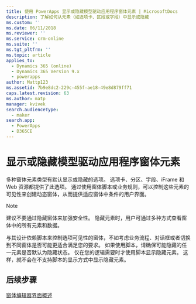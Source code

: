 ```yaml
---
title: 使用 PowerApps 显示或隐藏模型驱动应用程序窗体元素 | MicrosoftDocs
description: 了解如何从元素（如选项卡、区段或字段）中显示或隐藏
ms.custom: ''
ms.date: 06/11/2018
ms.reviewer: ''
ms.service: crm-online
ms.suite: ''
ms.tgt_pltfrm: ''
ms.topic: article
applies_to:
  - Dynamics 365 (online)
  - Dynamics 365 Version 9.x
  - powerapps
author: Mattp123
ms.assetid: 7b9e8dc2-229c-455f-ae18-49e8d879ff71
caps.latest.revision: 63
ms.author: matp
manager: kvivek
search.audienceType:
  - maker
search.app:
  - PowerApps
  - D365CE
---
```

# <a name="show-or-hide-model-driven-app-form-elements"></a>显示或隐藏模型驱动应用程序窗体元素

 多种窗体元素类型有默认显示或隐藏的选项。 选项卡、分区、字段、iFrame 和 Web 资源都提供了此选项。 通过使用窗体脚本或业务规则，可以控制这些元素的可见性来创建动态窗体，从而提供适应窗体中条件的用户界面。  
  
> [!NOTE]
>  建议不要通过隐藏窗体来加强安全性。 隐藏元素时，用户可通过多种方式查看窗体中的所有元素和数据。 
  
 与其设计依赖脚本来控制选项可见性的窗体，不如考虑业务流程、对话框或者切换到不同窗体是否可能更适合满足您的要求。 如果使用脚本，请确保可能隐藏的任一元素是否默认为隐藏状态。 仅在您的逻辑需要时才使用脚本显示隐藏元素。 这样，就不会在不支持脚本的显示方式中显示隐藏元素。  

## <a name="next-steps"></a>后续步骤

[窗体编辑器界面概述](form-editor-user-interface-legacy.md)
